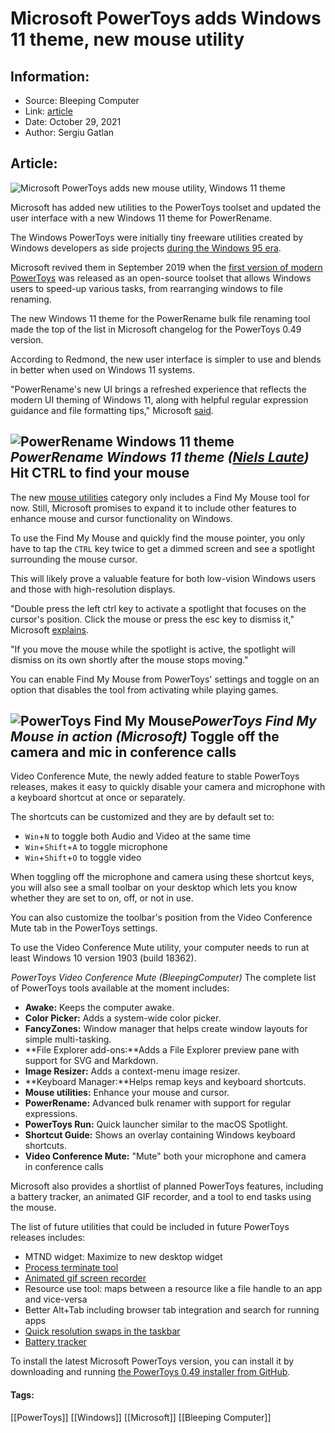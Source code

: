 # Microsoft PowerToys adds Windows 11 theme, new mouse utility
### 

## Information:
+ Source: Bleeping Computer
+ Link: [article](https://www.bleepingcomputer.com/news/microsoft/microsoft-powertoys-adds-windows-11-theme-new-mouse-utility/)
+ Date: October 29, 2021
+ Author: Sergiu Gatlan


## Article:
![Microsoft PowerToys adds new mouse utility, Windows 11 theme](https://www.bleepstatic.com/content/hl-images/2021/04/30/power-toys.jpg)


Microsoft has added new utilities to the PowerToys toolset and updated the user interface with a new Windows 11 theme for PowerRename.


The Windows PowerToys were initially tiny freeware utilities created by Windows developers as side projects [during the Windows 95 era](http://en.wikipedia.org/wiki/Microsoft_PowerToys).


Microsoft revived them in September 2019 when the [first version of modern PowerToys](https://www.bleepingcomputer.com/news/microsoft/microsoft-announces-first-powertoys-preview-release-for-windows-10/) was released as an open-source toolset that allows Windows users to speed-up various tasks, from rearranging windows to file renaming.


The new Windows 11 theme for the PowerRename bulk file renaming tool made the top of the list in Microsoft changelog for the PowerToys 0.49 version.


According to Redmond, the new user interface is simpler to use and blends in better when used on Windows 11 systems.


"PowerRename's new UI brings a refreshed experience that reflects the modern UI theming of Windows 11, along with helpful regular expression guidance and file formatting tips," Microsoft [said](https://github.com/microsoft/PowerToys/releases/tag/v0.49.0).



![PowerRename Windows 11 theme](https://www.bleepstatic.com/images/news/u/1109292/2021/PowerRename_Windows11_theme.png)*PowerRename Windows 11 theme ([Niels Laute](https://twitter.com/Niels9001))*
Hit CTRL to find your mouse
---------------------------


The new [mouse utilities](https://docs.microsoft.com/en-us/windows/powertoys/mouse-utilities) category only includes a Find My Mouse tool for now. Still, Microsoft promises to expand it to include other features to enhance mouse and cursor functionality on Windows.


To use the Find My Mouse and quickly find the mouse pointer, you only have to tap the `CTRL` key twice to get a dimmed screen and see a spotlight surrounding the mouse cursor.


This will likely prove a valuable feature for both low-vision Windows users and those with high-resolution displays.


"Double press the left ctrl key to activate a spotlight that focuses on the cursor's position. Click the mouse or press the esc key to dismiss it," Microsoft [explains](https://github.com/microsoft/PowerToys/releases/tag/v0.49.0).


"If you move the mouse while the spotlight is active, the spotlight will dismiss on its own shortly after the mouse stops moving."


You can enable Find My Mouse from PowerToys' settings and toggle on an option that disables the tool from activating while playing games.



![PowerToys Find My Mouse](https://www.bleepstatic.com/images/news/u/1109292/2021/PowerToys_Find_My_Mouse.webp)*PowerToys Find My Mouse in action (Microsoft)*
Toggle off the camera and mic in conference calls
-------------------------------------------------


Video Conference Mute, the newly added feature to stable PowerToys releases, makes it easy to quickly disable your camera and microphone with a keyboard shortcut at once or separately.


The shortcuts can be customized and they are by default set to:


* `Win`+`N` to toggle both Audio and Video at the same time
* `Win`+`Shift`+`A` to toggle microphone
* `Win`+`Shift`+`O` to toggle video


When toggling off the microphone and camera using these shortcut keys, you will also see a small toolbar on your desktop which lets you know whether they are set to on, off, or not in use. 


You can also customize the toolbar's position from the Video Conference Mute tab in the PowerToys settings.


To use the Video Conference Mute utility, your computer needs to run at least Windows 10 version 1903 (build 18362).



![PowerToys Video Conference Mute](data:image/gif;base64,R0lGODlhAQABAAAAACH5BAEKAAEALAAAAAABAAEAAAICTAEAOw==)*PowerToys Video Conference Mute (BleepingComputer)*
The complete list of PowerToys tools available at the moment includes:


* **Awake:** Keeps the computer awake.
* **Color Picker:** Adds a system-wide color picker.
* **FancyZones:** Window manager that helps create window layouts for simple multi-tasking.
* **File Explorer add-ons:**Adds a File Explorer preview pane with support for SVG and Markdown.
* **Image Resizer:** Adds a context-menu image resizer.
* **Keyboard Manager:**Helps remap keys and keyboard shortcuts.
* **Mouse utilities:** Enhance your mouse and cursor.
* **PowerRename:** Advanced bulk renamer with support for regular expressions.
* **PowerToys Run:** Quick launcher similar to the macOS Spotlight.
* **Shortcut Guide:** Shows an overlay containing Windows keyboard shortcuts.
* **Video Conference Mute:** "Mute" both your microphone and camera in conference calls


Microsoft also provides a shortlist of planned PowerToys features, including a battery tracker, an animated GIF recorder, and a tool to end tasks using the mouse.


The list of future utilities that could be included in future PowerToys releases includes:


* MTND widget: Maximize to new desktop widget
* [Process terminate tool](https://github.com/indierawk2k2/PowerToys-1/blob/master/specs/Terminate%20Spec.md)
* [Animated gif screen recorder](https://github.com/indierawk2k2/PowerToys-1/blob/master/specs/GIF%20Maker%20Spec.md)
* Resource use tool: maps between a resource like a file handle to an app and vice-versa
* Better Alt+Tab including browser tab integration and search for running apps
* [Quick resolution swaps in the taskbar](https://github.com/microsoft/PowerToys/issues/27)
* [Battery tracker](https://github.com/microsoft/PowerToys/issues/7)


To install the latest Microsoft PowerToys version, you can install it by downloading and running [the PowerToys 0.49 installer from GitHub](https://github.com/microsoft/PowerToys/releases/tag/v0.49.0).




#### Tags:
[[PowerToys]] [[Windows]] [[Microsoft]] [[Bleeping Computer]]
